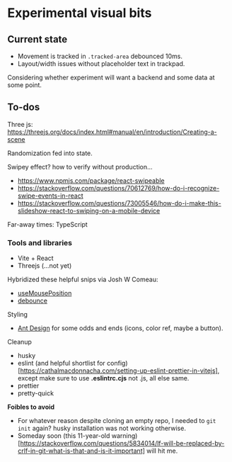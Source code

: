 # Experimental visual bits

## Current state
- Movement is tracked in `.tracked-area` debounced 10ms.
- Layout/width issues without placeholder text in trackpad.

Considering whether experiment will want a backend and some data at some point.

## To-dos

Three js: https://threejs.org/docs/index.html#manual/en/introduction/Creating-a-scene

Randomization fed into state.

Swipey effect? how to verify without production...

- https://www.npmjs.com/package/react-swipeable
- https://stackoverflow.com/questions/70612769/how-do-i-recognize-swipe-events-in-react
- https://stackoverflow.com/questions/73005546/how-do-i-make-this-slideshow-react-to-swiping-on-a-mobile-device

Far-away times: TypeScript

### Tools and libraries

- Vite + React
- Threejs (...not yet)

Hybridized these helpful snips via Josh W Comeau:

- [useMousePosition](https://www.joshwcomeau.com/snippets/react-hooks/use-mouse-position/)
- [debounce](https://www.joshwcomeau.com/snippets/javascript/debounce/)

Styling

- [Ant Design](https://ant.design/) for some odds and ends (icons, color ref, maybe a button).

Cleanup

- husky
- eslint (and helpful shortlist for config)[https://cathalmacdonnacha.com/setting-up-eslint-prettier-in-vitejs], except make sure to use **.eslintrc.cjs** not .js, all else same.
- prettier
- pretty-quick

**Foibles to avoid**

- For whatever reason despite cloning an empty repo, I needed to `git init` again? husky installation was not working otherwise.
- Someday soon (this 11-year-old warning)[https://stackoverflow.com/questions/5834014/lf-will-be-replaced-by-crlf-in-git-what-is-that-and-is-it-important] will hit me.
